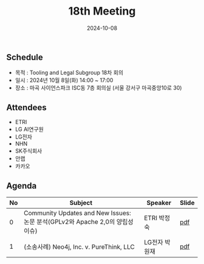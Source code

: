 ﻿---
title: "18th Meeting"
linkTitle: "18th Meeting"
weight: 1
date: 2024-10-08
type: docs
categories: ["Tooling&Legal"]
tags: ["GPL", "분쟁사례", "호환성", "Compatibility", "Apache"]
description: Tooling & Legal Subgroup 18th Meeting
---

## Schedule
* 목적 : Tooling and Legal Subgroup 18차 회의
* 일시 : 2024년 10월 8일(화) 14:00 ~ 17:00
* 장소 : 마곡 사이언스파크 ISC동 7층 회의실 (서울 강서구 마곡중앙10로 30)


## Attendees
* ETRI
* LG AI연구원
* LG전자
* NHN
* SK주식회사
* 안랩
* 카카오

## Agenda
| No | Subject           | Speaker | Slide |
|----|-----------------|------|------|
| 0  | Community Updates and New Issues: 논문 분석(GPLv2와 Apache 2,0의 양립성 이슈) | ETRI 박정숙 | [pdf](./session0_etri.pdf) |
| 1  | (소송사례) Neo4j, Inc. v. PureThink, LLC | LG전자 박원재 | [pdf](./session1_lge.pdf) |


<!-- 

## Attendees

## Meeting Minutes

## Photo Gallery

<div ><span class="image fit">
</span></div> -->